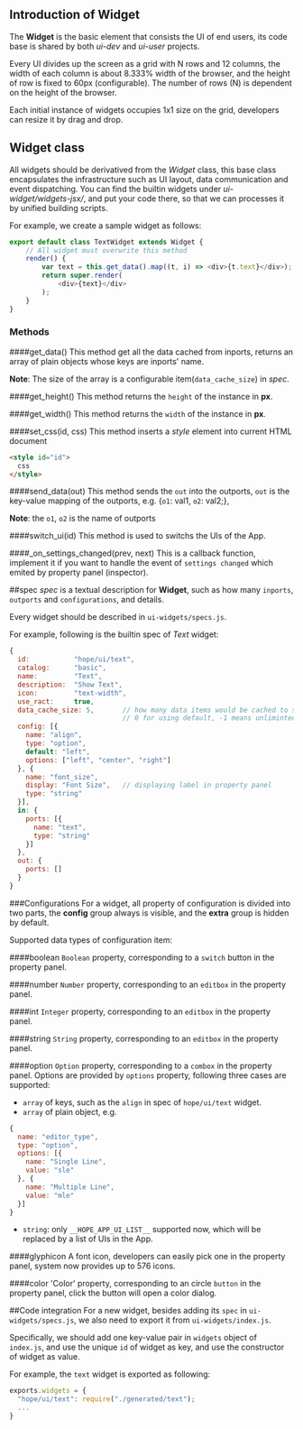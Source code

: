 ## Introduction of Widget

The **Widget** is the basic element that consists the UI of end users, its code base is shared by both *ui-dev* and *ui-user* projects.

Every UI divides up the screen as a grid with N rows and 12 columns, the width of each column is about 8.333% width of the browser, and
the height of row is fixed to 60px (configurable). The number of rows (N) is dependent on the height of the browser.

Each initial instance of widgets occupies 1x1 size on the grid, developers can resize it by drag and drop.

## Widget class
All widgets should be derivatived from the *Widget* class, this base class encapsulates the infrastructure such as UI layout,
data communication and event dispatching. You can find the builtin widgets under *ui-widget/widgets-jsx/*, and put your code there,
so that we can processes it by unified building scripts.

For example, we create a sample widget as follows:

```javascript
export default class TextWidget extends Widget {
    // All widget must overwrite this method
    render() {
        var text = this.get_data().map((t, i) => <div>{t.text}</div>);
        return super.render(
            <div>{text}</div>
        );
    }
}
```

### Methods

####get_data()
This method get all the data cached from inports, returns an array of plain objects whose keys are inports' name.

**Note**: The size of the array is a configurable item(`data_cache_size`) in *spec*.


####get_height()
This method returns the `height` of the instance in **px**.


####get_width()
This method returns the `width` of the instance in **px**.


####set_css(id, css)
This method inserts a *style* element into current HTML document
```HTML
<style id="id">
  css
</style>
```


####send_data(out)
This method sends the `out` into the outports, `out` is the key-value mapping of the outports, e.g. {`o1`: val1, `o2`: val2;},

**Note**: the `o1`, `o2` is the name of outports


####switch_ui(id)
This method is used to switchs the UIs of the App.


####\_on_settings_changed(prev, next)
This is a callback function, implement it if you want to handle the event of `settings changed` which emited by property panel (inspector).


##spec
*spec* is a textual description for **Widget**, such as how many `inports`, `outports` and `configurations`, and details.

Every widget should be described in `ui-widgets/specs.js`.

For example, following is the builtin spec of *Text* widget:

```javascript
{
  id:           "hope/ui/text",
  catalog:      "basic",
  name:         "Text",
  description:  "Show Text",
  icon:         "text-width",
  use_ract:     true,
  data_cache_size: 5,       // how many data items would be cached to show the widget    
                            // 0 for using default, -1 means unliminted
  config: [{
    name: "align",
    type: "option",
    default: "left",
    options: ["left", "center", "right"]
  }, {
    name: "font_size",
    display: "Font Size",   // displaying label in property panel
    type: "string"
  }],
  in: {
    ports: [{
      name: "text",
      type: "string"
    }]
  },
  out: {
    ports: []
  }
}
```

###Configurations
For a widget, all property of configuration is divided into two parts, the **config** group always is visible, and
the **extra** group is hidden by default.

Supported data types of configuration item:

####boolean
`Boolean` property, corresponding to a `switch` button in the property panel.

####number
`Number` property, corresponding to an `editbox` in the property panel.

####int
`Integer` property, corresponding to an `editbox` in the property panel.

####string
`String` property, corresponding to an `editbox` in the property panel.

####option
`Option` property, corresponding to a `combox` in the property panel.
Options are provided by `options` property, following three cases are supported:

* `array` of keys, such as the `align` in spec of `hope/ui/text` widget.
* `array` of plain object, e.g. 
```javascript
{
  name: "editor_type",
  type: "option",
  options: [{
    name: "Single Line",
    value: "sle"
  }, {
    name: "Multiple Line",
    value: "mle"
  }]
}
```
* `string`: only `__HOPE_APP_UI_LIST__` supported now, which will be replaced by a list of UIs in the App.

####glyphicon
A font icon, developers can easily pick one in the property panel, system now provides up to 576 icons.

####color
'Color' property, corresponding to an circle `button` in the property panel, click the button will open a color dialog.

##Code integration
For a new widget, besides adding its `spec` in `ui-widgets/specs.js`, we also need to export it from `ui-widgets/index.js`.

Specifically, we should add one key-value pair in `widgets` object of `index.js`, and use the unique `id` of widget as key,
and use the constructor of widget as value.

For example, the `text` widget is exported as following:

```javascript
exports.widgets = {
  "hope/ui/text": require("./generated/text");
  ...
}
```